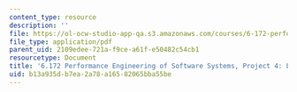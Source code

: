 ```yaml
---
content_type: resource
description: ''
file: https://ol-ocw-studio-app-qa.s3.amazonaws.com/courses/6-172-performance-engineering-of-software-systems-fall-2018/b13a935db7ea2a78a16582065bba55be_MIT6_172F18_project4.pdf
file_type: application/pdf
parent_uid: 2109edee-721a-f9ce-a61f-e50482c54cb1
resourcetype: Document
title: '6.172 Performance Engineering of Software Systems, Project 4: Leiserchess'
uid: b13a935d-b7ea-2a78-a165-82065bba55be
---
```

